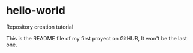 # hello-world
Repository creation tutorial

This is the README file of my first proyect on GitHUB, It won't be the last one.
